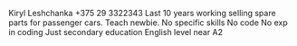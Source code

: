 Kiryl Leshchanka
+375 29 3322343
Last 10 years working selling spare parts for passenger cars. Teach newbie.
No specific skills
No code
No exp in coding
Just secondary education
English level near A2